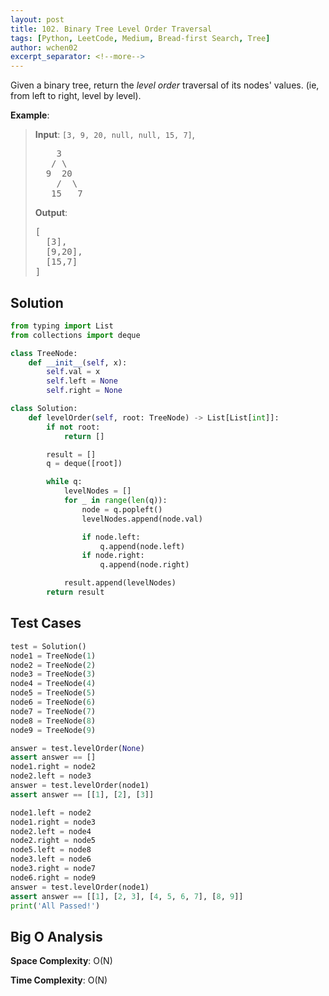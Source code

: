 ```yaml
---
layout: post
title: 102. Binary Tree Level Order Traversal
tags: [Python, LeetCode, Medium, Bread-first Search, Tree]
author: wchen02
excerpt_separator: <!--more-->
---
```


Given a binary tree, return the *level order* traversal of its nodes' values. (ie, from left to right, level by level).
<!--more-->

**Example**:
> **Input**:
> `[3, 9, 20, null, null, 15, 7]`,
> <pre>
>     3
>    / \
>   9  20
>     /  \
>    15   7
> </pre>
>
> **Output**:
> <pre>
> [
>   [3],
>   [9,20],
>   [15,7]
> ]
> </pre>

## Solution

```python
from typing import List
from collections import deque

class TreeNode:
    def __init__(self, x):
        self.val = x
        self.left = None
        self.right = None

class Solution:
    def levelOrder(self, root: TreeNode) -> List[List[int]]:
        if not root:
            return []

        result = []
        q = deque([root])

        while q:
            levelNodes = []
            for _ in range(len(q)):
                node = q.popleft()
                levelNodes.append(node.val)

                if node.left:
                    q.append(node.left)
                if node.right:
                    q.append(node.right)

            result.append(levelNodes)
        return result
```

## Test Cases

```python
test = Solution()
node1 = TreeNode(1)
node2 = TreeNode(2)
node3 = TreeNode(3)
node4 = TreeNode(4)
node5 = TreeNode(5)
node6 = TreeNode(6)
node7 = TreeNode(7)
node8 = TreeNode(8)
node9 = TreeNode(9)

answer = test.levelOrder(None)
assert answer == []
node1.right = node2
node2.left = node3
answer = test.levelOrder(node1)
assert answer == [[1], [2], [3]]

node1.left = node2
node1.right = node3
node2.left = node4
node2.right = node5
node5.left = node8
node3.left = node6
node3.right = node7
node6.right = node9
answer = test.levelOrder(node1)
assert answer == [[1], [2, 3], [4, 5, 6, 7], [8, 9]]
print('All Passed!')
```

## Big O Analysis

**Space Complexity**: O(N)

**Time Complexity**: O(N)
